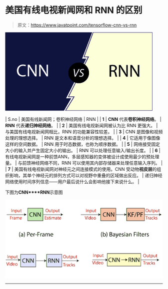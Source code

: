 # 美国有线电视新闻网和 RNN 的区别

> 原文：<https://www.javatpoint.com/tensorflow-cnn-vs-rnn>

![CNN vs RNN](img/9303853bf810135170ba1bb438622ef9.png)

| S.no | 美国有线新闻网；卷积神经网络 | RNN |
| **1** | **CNN** 代表**卷积神经网络**。 | **RNN** 代表**递归神经网络**。 |
| **2** | 美国有线电视新闻网被认为比 RNN 更强大。 | 与美国有线电视新闻网相比，RNN 的功能兼容性较差。 |
| **3** | CNN 是图像和视频处理的理想选择。 | RNN 是文本和语音分析的理想选择。 |
| **4** | 它适用于像图像这样的空间数据。 | RNN 用于时态数据，也称为顺序数据。 |
| **5** | 网络接受固定大小的输入并产生固定大小的输出。 | RNN 可以处理任意输入/输出长度。 |
| **6** | 有线电视新闻网是一种前馈ANN，多层感知器的变体被设计成使用最少的预处理量。 | 与前馈神经网络不同，RNN 可以使用其内部存储器来处理任意输入序列。 |
| **7** | 美国有线电视新闻网对神经元之间连接模式的使用。CNN 受动物**视皮层**的组织影响，其单个神经元的排列方式可以对视野中重叠的区域做出反应。 | 递归神经网络使用时间序列信息——用户最后说什么会影响他接下来说什么。 |

下图为**CNN****RNN**示意图

![CNN vs RNN](img/00bd303de1f8a04c479f327e438a8320.png)

* * *